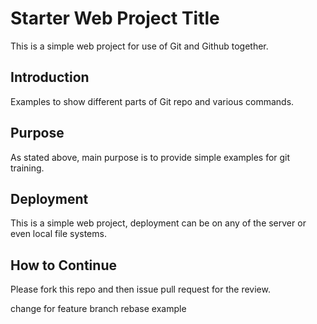 # Starter Web Project Title

This is a simple web project for use of Git and Github together.

## Introduction

Examples to show different parts of Git repo and various commands.

## Purpose

As stated above, main purpose is to provide simple examples for git training.

## Deployment

This is a simple web project, deployment can be on any of the server or even local file systems.

## How to Continue

Please fork this repo and then issue pull request for the review.

change for feature branch rebase example
